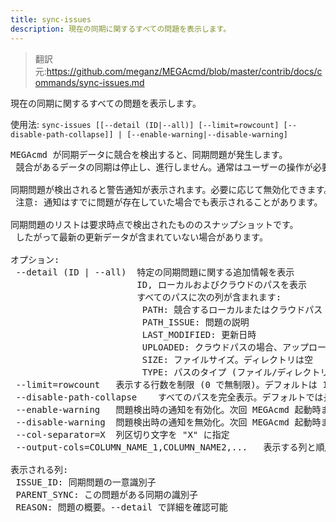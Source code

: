 ```yaml
---
title: sync-issues
description: 現在の同期に関するすべての問題を表示します。
---
```


>翻訳元:https://github.com/meganz/MEGAcmd/blob/master/contrib/docs/commands/sync-issues.md

現在の同期に関するすべての問題を表示します。

使用法: `sync-issues [[--detail (ID|--all)] [--limit=rowcount] [--disable-path-collapse]] | [--enable-warning|--disable-warning]`
<pre>
MEGAcmd が同期データに競合を検出すると、同期問題が発生します。
 競合があるデータの同期は停止し、進行しません。通常はユーザーの操作が必要です。

同期問題が検出されると警告通知が表示されます。必要に応じて無効化できます。
 注意: 通知はすでに問題が存在していた場合でも表示されることがあります。

同期問題のリストは要求時点で検出されたもののスナップショットです。
 したがって最新の更新データが含まれていない場合があります。

オプション:
 --detail (ID | --all) 	特定の同期問題に関する追加情報を表示
                       	ID, ローカルおよびクラウドのパスを表示
                       	すべてのパスに次の列が含まれます:
                       	 PATH: 競合するローカルまたはクラウドパス (クラウドパスは "<CLOUD>" で始まる)
                       	 PATH_ISSUE: 問題の説明
                       	 LAST_MODIFIED: 更新日時
                       	 UPLOADED: クラウドパスの場合、アップロードまたは作成日時。ローカルパスは空
                       	 SIZE: ファイルサイズ。ディレクトリは空
                       	 TYPE: パスのタイプ (ファイル/ディレクトリ)。不要な場合は非表示
 --limit=rowcount 	表示する行数を制限 (0 で無制限)。デフォルトは 10
 --disable-path-collapse 	すべてのパスを完全表示。デフォルトでは長いパスは省略
 --enable-warning 	問題検出時の通知を有効化。次回 MEGAcmd 起動時まで保存されるが、ログアウトすると削除される
 --disable-warning 	問題検出時の通知を無効化。次回 MEGAcmd 起動時まで保存されるが、ログアウトすると削除される
 --col-separator=X	列区切り文字を "X" に指定
 --output-cols=COLUMN_NAME_1,COLUMN_NAME2,...	表示する列と順序を指定

表示される列:
 ISSUE_ID: 同期問題の一意識別子
 PARENT_SYNC: この問題がある同期の識別子
 REASON: 問題の概要。--detail で詳細を確認可能
</pre>
